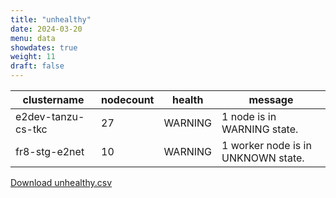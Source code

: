 ```yaml
---
title: "unhealthy"
date: 2024-03-20
menu: data
showdates: true
weight: 11
draft: false
---
```

<!--more-->
| clustername        | nodecount | health  | message                            |
| ------------------ | --------- | ------- | ---------------------------------- |
| e2dev-tanzu-cs-tkc |        27 | WARNING | 1 node is in WARNING state.        |
| fr8-stg-e2net      |        10 | WARNING | 1 worker node is in UNKNOWN state. |
[Download unhealthy.csv](/csv/unhealthy.csv)
